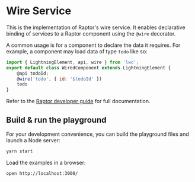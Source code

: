 # Wire Service

This is the implementation of Raptor's wire service. It enables declarative binding of services to a Raptor component using the `@wire` decorator.

A common usage is for a component to declare the data it requires. For example, a component may load data of type `todo` like so:

```js
import { LightningElement, api, wire } from 'lwc';
export default class WiredComponent extends LightningElement {
    @api todoId;
    @wire('todo', { id: '$todoId' })
    todo
}
```

Refer to the [Raptor developer guide](https://docs.lwcjs.org/guide/data.html) for full documentation.

## Build & run the playground

For your development convenience, you can build the playground files and launch a Node server:

```bash
yarn start
```

Load the examples in a browser:

```bash
open http://localhost:3000/
```
